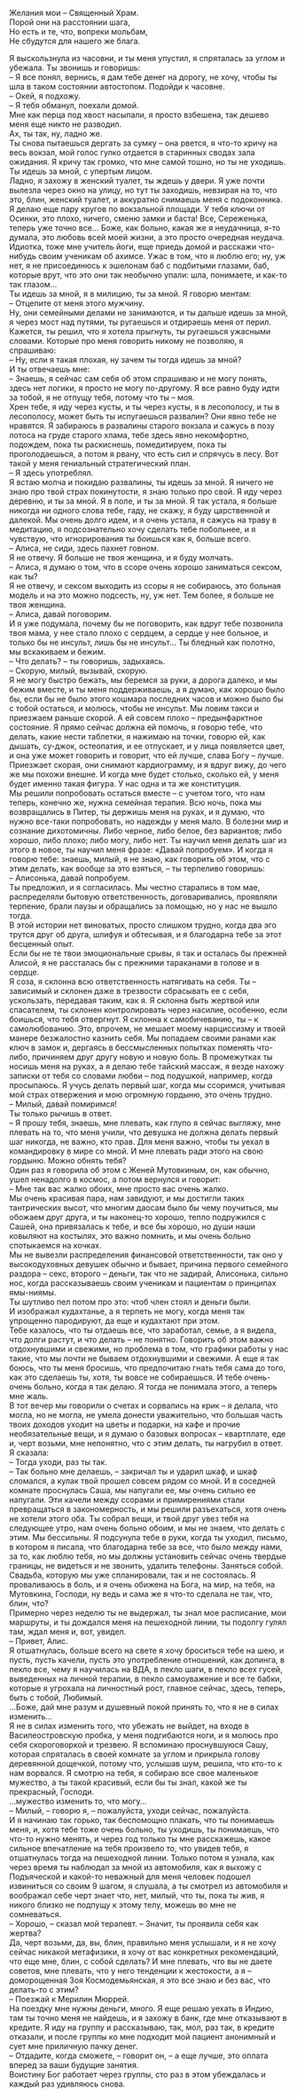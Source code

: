 Желания мои – Священный Храм.  
Порой они на расстоянии шага,  
Но есть и те, что, вопреки мольбам,  
Не сбудутся для нашего же блага.

Я выскользнула из часовни, и ты меня упустил, я спряталась за углом и убежала. Ты звонишь и говоришь:  
– Я все понял, вернись, я дам тебе денег на дорогу, не хочу, чтобы ты шла в таком состоянии автостопом. Подойди к часовне.  
– Окей, я подхожу.  
– Я тебя обманул, поехали домой.  
Мне как перца под хвост насыпали, я просто взбешена, так дешево меня еще никто не разводил.  
Ах, ты так, ну, ладно же.  
Ты снова пытаешься дергать за сумку – она рвется, я что-то кричу на весь вокзал, мой голос гулко отдается в старинных сводах зала ожидания. Я кричу так громко, что мне самой тошно, но ты не уходишь. Ты идешь за мной, с упертым лицом.  
Ладно, я захожу в женский туалет, ты ждешь у двери. Я уже почти вылезла через окно на улицу, но тут ты заходишь, невзирая на то, что это, блин, женский туалет, и аккуратно снимаешь меня с подоконника. Я делаю еще пару кругов по вокзальной площади. У тебя ключи от Осинки, это плохо, ничего, сменю замки и баста! Все, Сереженька, теперь уже точно все… Боже, как больно, какая же я неудачница, я-то думала, это любовь всей моей жизни, а это просто очередная неудача. Идиотка, тоже мне учитель йоги, еще приедь домой и расскажи что-нибудь своим ученикам об ахимсе. Ужас в том, что я люблю его; ну, уж нет, я не присоединюсь к эшелонам баб с подбитыми глазами, баб, которые врут, что это они так необычно упали: шла, понимаете, и как-то так глазом…  
Ты идешь за мной, я в милицию, ты за мной. Я говорю ментам:  
– Отцепите от меня этого мужчину.  
Ну, они семейными делами не занимаются, и ты дальше идешь за мной, я через мост над путями, ты ругаешься и отдираешь меня от перил. Кажется, ты решил, что я хотела прыгнуть, ты ругаешься ужасными словами. Которые про меня говорить никому не позволяю, я спрашиваю:  
– Ну, если я такая плохая, ну зачем ты тогда идешь за мной?  
И ты отвечаешь мне:  
– Знаешь, я сейчас сам себя об этом спрашиваю и не могу понять, здесь нет логики, я просто не могу по-другому. Я все равно буду идти за тобой, я не отпущу тебя, потому что ты – моя.  
Хрен тебе, я иду через кусты, и ты через кусты, я в лесополосу, и ты в лесополосу, может быть ты испугаешься развалин? Они явно тебе не нравятся. Я забираюсь в развалины старого вокзала и сажусь в позу лотоса на груде старого хлама, тебе здесь явно некомфортно, подождем, пока ты раскиснешь, помедитируем, пока ты проголодаешься, а потом я рвану, что есть сил и спрячусь в лесу. Вот такой у меня гениальный стратегический план.  
– Я здесь употреблял.  
Я встаю молча и покидаю развалины, ты идешь за мной. Я ничего не знаю про твой страх покинутости, я знаю только про свой. Я иду через деревню, и ты за мной. Я в поле, и ты за мной. Я так устала, я больше никогда ни одного слова тебе, гаду, не скажу, я буду царственной и далекой. Мы очень долго идем, и я очень устала, я сажусь на траву в медитацию, я подсознательно хочу сделать тебе побольнее, и я чувствую, что игнорирования ты боишься как я, больше всего.  
– Алиса, не сиди, здесь пахнет говном.  
Я не отвечу. Я больше не твоя женщина, и я буду молчать.  
– Алиса, я думаю о том, что в ссоре очень хорошо заниматься сексом, как ты?  
Я не отвечу, и сексом выходить из ссоры я не собираюсь, это больная модель и на это можно подсесть, ну, уж нет. Тем более, я больше не твоя женщина.  
– Алиса, давай поговорим.  
И я уже подумала, почему бы не поговорить, как вдруг тебе позвонила твоя мама, у нее стало плохо с сердцем, а сердце у нее больное, и только бы не инсульт, лишь бы не инсульт…
Ты бледный как полотно, мы вскакиваем и бежим.  
– Что делать? – ты говоришь, задыхаясь.  
– Скорую, милый, вызывай, скорую.  
Я не могу быстро бежать, мы беремся за руки, а дорога далеко, и мы бежим вместе, и ты меня поддерживаешь, а я думаю, как хорошо было бы, если бы не было этого кошмара последних часов и можно было бы с тобой остаться, и молюсь, чтобы не инсульт. Мы ловим такси и приезжаем раньше скорой. А ей совсем плохо – предынфарктное состояние. Я прямо сейчас должна ей помочь, я говорю тебе, что делать, какие нести таблетки, я нажимаю на точки, говорю ей, как дышать, су-джок, остеопатия, и ее отпускает, и у лица появляется цвет, и она уже может говорить и говорит, что ей лучше, слава Богу – лучше. Приезжает скорая, они снимают кардиограмму, и я вдруг вижу, до чего же мы похожи внешне. И когда мне будет столько, сколько ей, у меня будет именно такая фигура. У нас одна и та же конституция.  
Мы решили попробовать остаться вместе – с учетом того, что нам теперь, конечно же, нужна семейная терапия. Всю ночь, пока мы возвращались в Питер, ты держишь меня на руках, и я думаю, что нужно все-таки попробовать, но надежды у меня мало. В болезни мир и сознание дихотомичны. Либо черное, либо белое, без вариантов; либо хорошо, либо плохо; либо могу, либо нет. Ты научил меня делать шаг из этого в новое, ты научил меня фразе: «Давай попробуем». И когда я говорю тебе: знаешь, милый, я не знаю, как говорить об этом, что с этим делать, как вообще за это взяться, – ты терпеливо говоришь:  
– Алисонька, давай попробуем.  
Ты предложил, и я согласилась. Мы честно старались в том мае, распределяли бытовую ответственность, договаривались, проявляли терпение, брали паузы и обращались за помощью, но у нас не вышло тогда.  
В этой истории нет виноватых, просто слишком трудно, когда два эго трутся друг об друга, шлифуя и обтесывая, и я благодарна тебе за этот бесценный опыт.  
Если бы не те твои эмоциональные срывы, я так и осталась бы прежней Алисой, я не рассталась бы с прежними тараканами в голове и в сердце.  
Я соза, я склонна всю ответственность натягивать на себя. Ты – зависимый и склонен даже в трезвости сбрасывать ее с себя, ускользать, передавая таким, как я. Я склонна быть жертвой или спасателем, ты склонен контролировать через насилие, особенно, если боишься, что тебя отвергнут. Я склонна к самобичеванию, ты – к самолюбованию. Это, впрочем, не мешает моему нарциссизму и твоей манере безжалостно казнить себя. Мы попадаем своими ранами как ключ в замок и, дергаясь в бессмысленных попытках поменять что-либо, причиняем друг другу новую и новую боль. В промежутках ты носишь меня на руках, а я делаю тебе тайский массаж, я везде нахожу записки от тебя со словами любви – под подушкой, например, когда просыпаюсь. Я учусь делать первый шаг, когда мы ссоримся, учитывая мой страх отвержения и мою огромную гордыню, это очень трудно.  
– Милый, давай помиримся!  
Ты только рычишь в ответ.  
– Я прошу тебя, знаешь, мне плевать, как глупо я сейчас выгляжу, мне плевать на то, что меня учили, что девушка не должна делать первый шаг никогда, не важно, кто прав. Для меня важно, чтобы ты уехал в командировку в мире со мной. И мне плевать ради этого на свою гордыню. Можно обнять тебя?  
Один раз я говорила об этом с Женей Мутовкиным, он, как обычно, ушел ненадолго в космос, а потом вернулся и говорит:  
– Мне так вас жалко обоих, мне просто вас очень жалко.  
Мы очень красивая пара, нам завидуют, и мы достигли таких тантрических высот, что многим даосам было бы чему поучиться, мы обожаем друг друга, и ты наконец-то хорошо, тепло подружился с Сашей, она привязалась к тебе, и все бы хорошо, но души наши ковыляют на костылях, это важно помнить, и мы очень больно спотыкаемся на кочках.  
Мы не вывезли распределения финансовой ответственности, так оно у высокодуховных девушек обычно и бывает, причина первого семейного раздора – секс, второго – деньги, так что не задирай, Алисонька, сильно нос, когда рассказываешь своим ученикам и пациентам о принципах ямы-ниямы.  
Ты шутливо пел потом про это: чтоб член стоял и деньги были.  
И изображал кудахтанье, а я терпеть не могу, когда меня так упрощенно пародируют, да еще и кудахтают при этом.  
Тебе казалось, что ты отдаешь все, что заработал, семье, а я видела, что долги растут, и что делать – не понятно. Говорить об этом важно отдохнувшими и свежими, но проблема в том, что графики работы у нас такие, что мы почти не бываем отдохнувшими и свежими. А еще я так боюсь, что ты меня бросишь, что предпочитаю гнать тебя сама до того, как это сделаешь ты, хотя, ты вовсе не собираешься. И тебе очень-очень больно, когда я так делаю. Я тогда не понимала этого, а теперь мне жаль.  
В тот вечер мы говорили о счетах и сорвались на крик – я делала, что могла, но не могла, не умела донести уважительно, что большая часть твоих доходов уходит на цветы и подарки, на кафе и прочие необязательные вещи, и я думаю о базовых вопросах – квартплате, еде и, черт возьми, мне непонятно, что с этим делать, ты нагрубил в ответ. Я сказала:  
– Тогда уходи, раз ты так.  
– Так больно мне делаешь, – закричал ты и ударил шкаф, и шкаф сломался, а кулак твой прошел совсем рядом со мной. И в соседней комнате проснулась Саша, мы напугали ее, мы очень сильно ее напугали. Эти качели между ссорами и примирениями стали превращаться в закономерность, и мы решили разъехаться, хотя очень не хотели этого оба. Ты собрал вещи, и твой друг увез тебя на следующее утро, нам очень больно обоим, и мы не знаем, что делать с этим. Мы бессильны. Я подсунула тебе в руки, когда ты уходил, письмо, в котором я писала, что благодарна тебе за все, что было между нами, за то, как люблю тебя, но мы должны установить сейчас очень твердые границы, не видеться и не звонить, удалить телефоны. Заняться собой. Свадьба, которую мы уже спланировали, так и не состоялась. Я проваливаюсь в боль, и я очень обижена на Бога, на мир, на тебя, на Мутовкина, Господи, ну ведь и сама же я что-то сделала не так, что, блин, что?  
Примерно через неделю ты не выдержал, ты знал мое расписание, мои маршруты, и ты дождался меня на пешеходной линии, ты подолгу гулял там, ждал меня и, вот, увидел.  
– Привет, Алис.  
Я отшатнулась, больше всего на свете я хочу броситься тебе на шею, и пусть, пусть качели, пусть это употребление отношений, как допинга, в пекло все, чему я научилась на ВДА, в пекло шаги, в пекло всех гусей, выведенных на личной терапии, в пекло самоуважение и все те бабки, которые я угрохала на личностный рост, главное сейчас, здесь, теперь, быть с тобой, Любимый.  
…Боже, дай мне разум и душевный покой принять то, что я не в силах изменить…  
Я не в силах изменить того, что убежать не выйдет, на входе в Василеостровскую пробка, у меня подгибаются ноги, и я молюсь про себя скороговоркой и трезвею. Я вспоминаю проснувшуюся Сашу, которая спряталась в своей комнате за углом и прикрыла голову деревянной дощечкой, потому что, услышав шум, решила, что кто-то к нам ворвался. Я смотрю на тебя, я собираю все свое маленькое мужество, а ты такой красивый, если бы ты знал, какой же ты прекрасный, Господи.  
…мужество изменить то, что могу…  
– Милый, – говорю я, – пожалуйста, уходи сейчас, пожалуйста.  
И я начинаю так горько, так беспомощно плакать, что ты понимаешь меня, и, хотя тебе тоже очень больно, ты уходишь, ты понимаешь, что что-то нужно менять, и через год только ты мне расскажешь, какое сильное впечатление на тебя произвело то, что увидев тебя, я отшатнулась тогда на пешеходной линии. Только потом я узнала, как через время ты наблюдал за мной из автомобиля, как я выхожу с Подъяческой и какой-то неважный для меня человек подошел извиниться со своим 9 шагом, я слушала, а ты смотрел из автомобиля и воображал себе черт знает что, нет, милый, что ты, пока ты жив, я никого близко не подпущу к этому телу, можешь во мне не сомневаться.  
– Хорошо, – сказал мой терапевт. – Значит, ты проявила себя как жертва?  
Да, черт возьми, да, вы, блин, правильно меня услышали, и я не хочу сейчас никакой метафизики, я хочу от вас конкретных рекомендаций, что еще мне, блин, с собой сделать?
И мне плевать, что вы не даете советов, мне плевать, что у него тенденции к жестокости, а я – доморощенная Зоя Космодемьянская, я это все знаю и без вас, что делать-то с этим?  
– Поезжай к Мерилин Мюррей.  
На поездку мне нужны деньги, много. Я еще решаю уехать в Индию, там ты точно меня не найдешь, и я захожу в банк, где мне отказывают в кредите. Я иду на группу и рассказываю, так, мол, раз так, в кредите отказали, и после группы ко мне подходит мой пациент анонимный и сует мне приличную пачку денег.  
– Отдадите, когда сможете, – говорит он, – а еще лучше, это оплата вперед за ваши будущие занятия.  
Воистину Бог работает через группы, сто раз в этом убеждалась и каждый раз удивляюсь снова.
